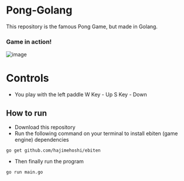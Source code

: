 # Pong-Golang
This repository is the famous Pong Game, but made in Golang.
### Game in action!
![image](https://github.com/alex-custodio/Pong-Golang/assets/89322317/6e484a63-5f7b-454b-a65c-8b073d5546f2)

# Controls
- You play with the left paddle
W Key - Up
S Key - Down

## How to run
- Download this repository
- Run the following command on your terminal to install ebiten (game engine) dependencies
```
go get github.com/hajimehoshi/ebiten
```
- Then finally run the program
```
go run main.go
```

